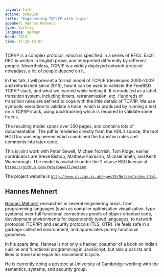 ```yaml
---
layout: talk
active: bob2018
title: "Engineering TCP/IP with logic"
speaker: Hannes Mehnert
type: Vortrag
language: german
head: 2018
time: 17:25-18:05
---
```


TCP/IP is a complex protocol, which is specified in a series of RFCs.
Each RFC is written in English prose, and interpreted differently by
different people.  Nevertheless, TCP/IP is a widely deployed network
protocol nowadays, a lot of people depend on it.

In this talk, I will present a formal model of TCP/IP (developed
2000-2009 and refurbished since 2016), how it can be used to validate
the FreeBSD TCP/IP stack, and what we learned while writing it.  It is
modelled as a label transition system, including timers, retransmission,
etc.  Hundreds of transition rules are defined to cope with the little
details of TCP/IP.  We use symbolic execution to validate a trace, which
is produced by running a test on a TCP/IP stack, using backtracking
which is required to validate some traces.

The resulting model spans over 350 pages, and contains lots of
documentation.  The pdf is rendered directly from the HOL4 source, the
tool HOLDoc was engineered which combined the transition rules and
comments into latex code.

This is joint work with Peter Sewell, Michael Norrish, Tom Ridge,
earlier contributors are Steve Bishop, Matthew Fairbairn, Michael Smith,
and Keith Wansbrough.  The model is available under the 2 clause BSD
license at [`https://github.com/PeterSewell/netsem`](https://github.com/PeterSewell/netsem).

The project website is
[`http://www.cl.cam.ac.uk/~pes20/Netsem/index.html`](http://www.cl.cam.ac.uk/~pes20/Netsem/index.html).


## Hannes Mehnert

[Hannes Mehnert](http://nqsb.io/) researches in several engineering
areas: from programming languages (such as compiler optimisation
visualisation, type systems) over full functional correctness proofs
of object-oriented code, development environments for dependently
typed languages, to network protocols (TCP/IP) and security protocols
(TLS, OTR).  He feels safe in a garbage collected environment, and
appreciates purely functional goodness.

In his spare time, Hannes is not only a hacker, coauthor of a book on
indian cuisine and functional programming in JavaScript, but also a
barista and likes to travel and repair his recumbent bicycle.

He is currently doing a postdoc at University of Cambridge working
with the semantics, systems, and security group.


